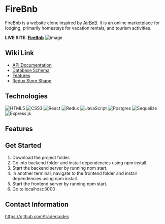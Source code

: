 
# FireBnb

FireBnb is a website clone inspired by [AirBnB](https://www.airbnb.com/). It is an online marketplace for lodging, primarily homestays for vacation rentals, and tourism activities.

**LIVE SITE: [FireBnb](https://firebnb.onrender.com/)**
![image](https://user-images.githubusercontent.com/85665271/215016175-8bc8fde3-a64d-4f7c-9d8b-498b5365a364.png)

## Wiki Link

 - [API Documentation]()
 - [Database Schema]()
 - [Features]()
 - [Redux Store Shape]()

## Technologies

![HTML5](https://img.shields.io/badge/html5-%23E34F26.svg?style=for-the-badge&logo=html5&logoColor=white)
![CSS3](https://img.shields.io/badge/css3-%231572B6.svg?style=for-the-badge&logo=css3&logoColor=white)
![React](https://img.shields.io/badge/react-%2320232a.svg?style=for-the-badge&logo=react&logoColor=%2361DAFB)
![Redux](https://img.shields.io/badge/redux-%23593d88.svg?style=for-the-badge&logo=redux&logoColor=white)
![JavaScript](https://img.shields.io/badge/javascript-%23323330.svg?style=for-the-badge&logo=javascript&logoColor=%23F7DF1E)
![Postgres](https://img.shields.io/badge/postgres-%23316192.svg?style=for-the-badge&logo=postgresql&logoColor=white)
![Sequelize](https://img.shields.io/badge/Sequelize-52B0E7?style=for-the-badge&logo=Sequelize&logoColor=white)
![Express.js](https://img.shields.io/badge/express.js-%23404d59.svg?style=for-the-badge&logo=express&logoColor=%2361DAFB)


## Features

## Get Started

1. Download the project folder.
2. Go into backend folder and install dependencies using npm install.
3. Start the backend server by running npm start.
4. In another terminal, navigate to the frontend folder and install dependencies using npm install.
5. Start the frontend server by running npm start.
6. Go to localhost:3000 .

## Contact Information


https://github.com/tradercodes
